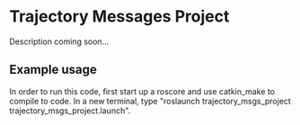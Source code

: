 # Trajectory Messages Project

Description coming soon...

## Example usage
In order to run this code, first start up a roscore and use catkin_make to compile to code. In a new terminal, type "roslaunch trajectory_msgs_project trajectory_msgs_project.launch".
